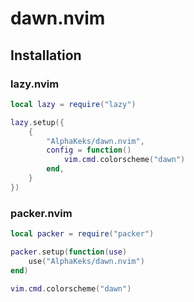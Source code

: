 # dawn.nvim

## Installation

### lazy.nvim

```lua
local lazy = require("lazy")

lazy.setup({
    {
        "AlphaKeks/dawn.nvim",
        config = function()
            vim.cmd.colorscheme("dawn")
        end,
    }
})
```

### packer.nvim

```lua
local packer = require("packer")

packer.setup(function(use)
    use("AlphaKeks/dawn.nvim")
end)

vim.cmd.colorscheme("dawn")
```
